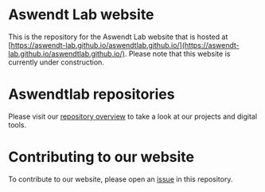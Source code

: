 # Aswendt Lab website
This is the repository for the Aswendt Lab website that is hosted at [https://aswendt-lab.github.io/aswendtlab.github.io/](https://aswendt-lab.github.io/aswendtlab.github.io/). Please note that this website is currently under construction.
# Aswendtlab repositories
Please visit our [repository overview](https://github.com/Aswendt-Lab) to take a look at our projects and digital tools.
# Contributing to our website
To contribute to our website, please open an [issue](https://github.com/Aswendt-Lab/aswendtlab.github.io/issues) in this repository.
